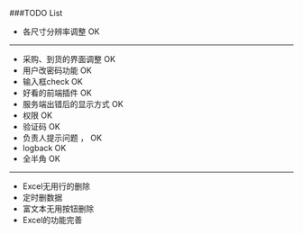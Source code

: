 ###TODO List

* 各尺寸分辨率调整 OK

-------------------------------

* 采购、到货的界面调整 OK
* 用户改密码功能 OK
* 输入框check OK
* 好看的前端插件 OK
* 服务端出错后的显示方式 OK
* 权限 OK
* 验证码 OK
* 负责人提示问题 ， OK
* logback  OK
* 全半角  OK

--------------------------------

* Excel无用行的删除
* 定时删数据
* 富文本无用按钮删除
* Excel的功能完善
